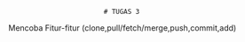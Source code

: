                             # TUGAS 3 
Mencoba Fitur-fitur (clone,pull/fetch/merge,push,commit,add)
